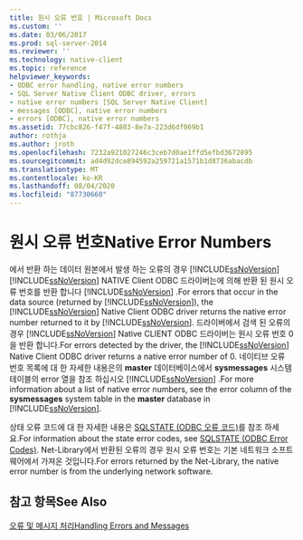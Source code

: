 ```yaml
---
title: 원시 오류 번호 | Microsoft Docs
ms.custom: ''
ms.date: 03/06/2017
ms.prod: sql-server-2014
ms.reviewer: ''
ms.technology: native-client
ms.topic: reference
helpviewer_keywords:
- ODBC error handling, native error numbers
- SQL Server Native Client ODBC driver, errors
- native error numbers [SQL Server Native Client]
- messages [ODBC], native error numbers
- errors [ODBC], native error numbers
ms.assetid: 77cbc826-f47f-4803-8e7a-223d6df069b1
author: rothja
ms.author: jroth
ms.openlocfilehash: 7232a921027246c3ceb7d0ae1ffd5efbd3672895
ms.sourcegitcommit: ad4d92dce894592a259721a1571b1d8736abacdb
ms.translationtype: MT
ms.contentlocale: ko-KR
ms.lasthandoff: 08/04/2020
ms.locfileid: "87730660"
---
```

# <a name="native-error-numbers"></a><span data-ttu-id="9099e-102">원시 오류 번호</span><span class="sxs-lookup"><span data-stu-id="9099e-102">Native Error Numbers</span></span>
  <span data-ttu-id="9099e-103">에서 반환 하는 데이터 원본에서 발생 하는 오류의 경우 [!INCLUDE[ssNoVersion](../../includes/ssnoversion-md.md)] [!INCLUDE[ssNoVersion](../../includes/ssnoversion-md.md)] NATIVE Client ODBC 드라이버는에 의해 반환 된 원시 오류 번호를 반환 합니다 [!INCLUDE[ssNoVersion](../../includes/ssnoversion-md.md)] .</span><span class="sxs-lookup"><span data-stu-id="9099e-103">For errors that occur in the data source (returned by [!INCLUDE[ssNoVersion](../../includes/ssnoversion-md.md)]), the [!INCLUDE[ssNoVersion](../../includes/ssnoversion-md.md)] Native Client ODBC driver returns the native error number returned to it by [!INCLUDE[ssNoVersion](../../includes/ssnoversion-md.md)].</span></span> <span data-ttu-id="9099e-104">드라이버에서 검색 된 오류의 경우 [!INCLUDE[ssNoVersion](../../includes/ssnoversion-md.md)] Native CLIENT ODBC 드라이버는 원시 오류 번호 0을 반환 합니다.</span><span class="sxs-lookup"><span data-stu-id="9099e-104">For errors detected by the driver, the [!INCLUDE[ssNoVersion](../../includes/ssnoversion-md.md)] Native Client ODBC driver returns a native error number of 0.</span></span> <span data-ttu-id="9099e-105">네이티브 오류 번호 목록에 대 한 자세한 내용은의 **master** 데이터베이스에서 **sysmessages** 시스템 테이블의 error 열을 참조 하십시오 [!INCLUDE[ssNoVersion](../../includes/ssnoversion-md.md)] .</span><span class="sxs-lookup"><span data-stu-id="9099e-105">For more information about a list of native error numbers, see the error column of the **sysmessages** system table in the **master** database in [!INCLUDE[ssNoVersion](../../includes/ssnoversion-md.md)].</span></span>  
  
 <span data-ttu-id="9099e-106">상태 오류 코드에 대 한 자세한 내용은 [SQLSTATE &#40;ODBC 오류 코드&#41;](sqlstate-odbc-error-codes.md)를 참조 하세요.</span><span class="sxs-lookup"><span data-stu-id="9099e-106">For information about the state error codes, see [SQLSTATE &#40;ODBC Error Codes&#41;](sqlstate-odbc-error-codes.md).</span></span> <span data-ttu-id="9099e-107">Net-Library에서 반환된 오류의 경우 원시 오류 번호는 기본 네트워크 소프트웨어에서 가져온 것입니다.</span><span class="sxs-lookup"><span data-stu-id="9099e-107">For errors returned by the Net-Library, the native error number is from the underlying network software.</span></span>  
  
## <a name="see-also"></a><span data-ttu-id="9099e-108">참고 항목</span><span class="sxs-lookup"><span data-stu-id="9099e-108">See Also</span></span>  
 [<span data-ttu-id="9099e-109">오류 및 메시지 처리</span><span class="sxs-lookup"><span data-stu-id="9099e-109">Handling Errors and Messages</span></span>](handling-errors-and-messages.md)  
  
  
